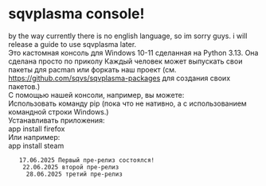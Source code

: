 # sqvplasma console!

by the way currently there is no english language, so im sorry guys. i will release a guide to use sqvplasma later.            
 Это кастомная консоль для Windows 10-11 сделанная на Python 3.13. 
 Она сделана просто по приколу
Каждый человек может выпускать свои пакеты для pacman или форкать наш проект   (см. https://github.com/sqvs/sqvplasma-packages для создания своих пакетов.)           
        С помощью нашей консоли, например, вы можете:                    
   Использовать команду pip (пока что не нативно, а с использованием командной строки Windows.)                      
      Устанавливать приложения:             
      app install firefox             
      Или например:            
        app install steam          
        
       17.06.2025 Первый пре-релиз состоялся!
        22.06.2025 второй пре-релиз
         28.06.2025 третий пре-релиз
